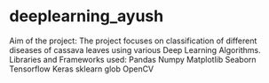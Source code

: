 # deeplearning_ayush
Aim of the project:
The project focuses on classification of different diseases of cassava leaves using various Deep Learning Algorithms.
Libraries and Frameworks used:
Pandas
Numpy
Matplotlib
Seaborn
Tensorflow
Keras
sklearn
glob
OpenCV

